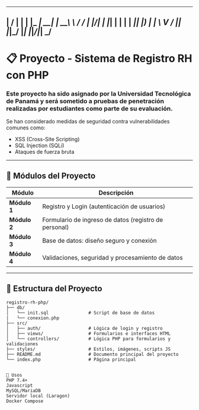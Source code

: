   __  __ _   _ _____ ___ ___  _____   __
 |  \/  | | | |_   _| __|   \| __\ \ / /
 | |\/| | |_| | | | | _|| |) | _| \ V / 
 |_|  |_|\___/  |_| |___|___/|___| \_/  
---

# 📋 Proyecto - Sistema de Registro RH con PHP

### Este proyecto ha sido asignado por la Universidad Tecnológica de Panamá y será sometido a pruebas de penetración realizadas por estudiantes como parte de su evaluación.

Se han considerado medidas de seguridad contra vulnerabilidades comunes como:
- XSS (Cross-Site Scripting)
- SQL Injection (SQLi)
- Ataques de fuerza bruta
---

## 🧩 Módulos del Proyecto

| Módulo           | Descripción                                            |
|------------------|--------------------------------------------------------|
| **Módulo 1**     | Registro y Login (autenticación de usuarios)           |
| **Módulo 2**     | Formulario de ingreso de datos (registro de personal)  |
| **Módulo 3**     | Base de datos: diseño seguro y conexión                |
| **Módulo 4**     | Validaciones, seguridad y procesamiento de datos       |

---

## 📁 Estructura del Proyecto

```plaintext
registro-rh-php/
├── db/
│   └── init.sql               # Script de base de datos
|   └── conexion.php         
├── src/
│   ├── auth/                  # Lógica de login y registro
│   ├── views/                 # Formularios e interfaces HTML
│   └── controllers/           # Lógica PHP para formularios y validaciones
├── styles/                    # Estilos, imágenes, scripts JS
├── README.md                  # Documento principal del proyecto
└── index.php                  # Página principal


🧠 Usos
PHP 7.4+
Javascript
MySQL/MariaDB
Servidor local (Laragon)
Docker Compose